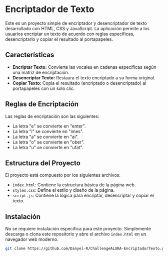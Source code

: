 # Encriptador de Texto

Este es un proyecto simple de encriptador y desencriptador de texto desarrollado con HTML, CSS y JavaScript. La aplicación permite a los usuarios encriptar un texto de acuerdo con reglas específicas, desencriptarlo y copiar el resultado al portapapeles.

## Características

- **Encriptar Texto:** Convierte las vocales en cadenas específicas según una matriz de encriptación.
- **Desencriptar Texto:** Restaura el texto encriptado a su forma original.
- **Copiar Texto:** Copia el resultado (encriptado o desencriptado) al portapapeles con un solo clic.

## Reglas de Encriptación

Las reglas de encriptación son las siguientes:
- La letra "e" se convierte en "enter".
- La letra "i" se convierte en "imes".
- La letra "a" se convierte en "ai".
- La letra "o" se convierte en "ober".
- La letra "u" se convierte en "ufat".

## Estructura del Proyecto

El proyecto está compuesto por los siguientes archivos:

- `index.html`: Contiene la estructura básica de la página web.
- `styles.css`: Define el estilo y diseño de la página.
- `script.js`: Contiene la lógica para encriptar, desencriptar y copiar el texto.

## Instalación

No se requiere instalación específica para este proyecto. Simplemente descarga o clona este repositorio y abre el archivo `index.html` en un navegador web moderno.

```bash
git clone https://github.com/Danyel-R/ChallengeALURA-EncriptadorTexto.git
